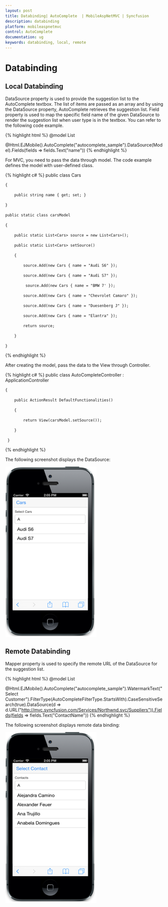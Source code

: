 ```yaml
---
layout: post
title: Databinding| AutoComplete  | MobileAspNetMVC | Syncfusion
description: databinding
platform: mobileaspnetmvc
control: AutoComplete 
documentation: ug
keywords: databinding, local, remote
---
```


# Databinding

## Local Databinding

DataSource property is used to provide the suggestion list to the AutoComplete textbox. The list of items are passed as an array and by using the DataSource property, AutoComplete retrieves the suggestion list. Field property is used to map the specific field name of the given DataSource to render the suggestion list when user type is in the textbox. You can refer to the following code example.


{% highlight html %}
@model List<Cars>

@Html.EJMobile().AutoComplete("autocomplete_sample").DataSource(Model).Fields(fields => fields.Text("name"))
{% endhighlight %}


For MVC, you need to pass the data through model. The code example defines the model with user-defined class.


{% highlight c# %}
  public class Cars

    {

        public string name { get; set; }

    }

    public static class carsModel  

    {

        public static List<Cars> source = new List<Cars>();

        public static List<Cars> setSource()

        {

            source.Add(new Cars { name = "Audi S6" });

            source.Add(new Cars { name = "Audi S7" });
            
             source.Add(new Cars { name = "BMW 7' });

            source.Add(new Cars { name = "Chevrolet Camaro" });

            source.Add(new Cars { name = "Duesenberg J" });

            source.Add(new Cars { name = "Elantra" });

            return source;

        }

    }
{% endhighlight %}


After creating the model, pass the data to the View through Controller.


{% highlight c# %}
public class AutoCompleteController : ApplicationController

    {       

        public ActionResult DefaultFunctionalities()

        {

            return View(carsModel.setSource());

        }

     }
{% endhighlight %}



The following screenshot displays the DataSource:

![](data-binding_images\local-databinding_img1.png)



## Remote Databinding

Mapper property is used to specify the remote URL of the DataSource for the suggestion list. 


{% highlight html %}
@model List<Cars>

@Html.EJMobile().AutoComplete("autocomplete_sample").WatermarkText("Select Customer").FilterType(AutoCompleteFilterType.StartsWith).CaseSensitiveSearch(true).DataSource(d => d.URL("http://mvc.syncfusion.com/Services/Northwnd.svc/Suppliers")).Fields(fields => fields.Text("ContactName"))
{% endhighlight %}


The following screenshot displays remote data binding:

![](data-binding_images\remote-databinding_img1.png)



